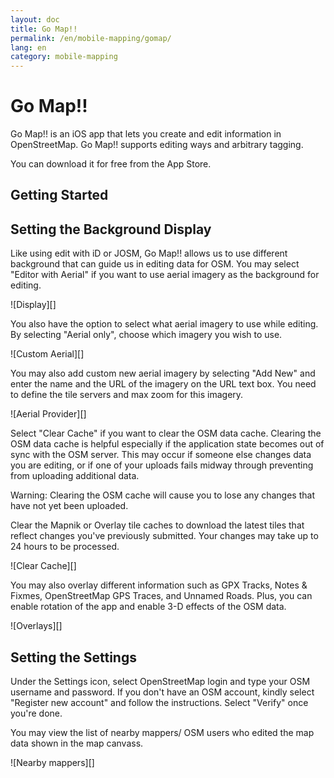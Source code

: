 ```yaml
---
layout: doc
title: Go Map!!
permalink: /en/mobile-mapping/gomap/
lang: en
category: mobile-mapping
--- 
```




Go Map!!
===================

Go Map!! is an iOS app that lets you create and edit information in OpenStreetMap.
Go Map!! supports editing ways and arbitrary tagging.

You can download it for free from the App Store.

Getting Started
---------------

Setting the Background Display
-------------

Like using edit with iD or JOSM, Go Map!! allows us to use different background
that can guide us in editing data for OSM. You may select "Editor with Aerial" if
you want to use aerial imagery as the background for editing.

![Display][]

You also have the option to select what aerial imagery to use while editing.
By selecting "Aerial only", choose which imagery you wish to use.

![Custom Aerial][]

You may also add custom new aerial imagery by selecting "Add New" and enter the name and the
URL of the imagery on the URL text box. You need to define the tile servers and
max zoom for this imagery.

![Aerial Provider][]

Select "Clear Cache" if you want to clear the OSM data cache. Clearing the OSM
data cache is helpful especially if the application state becomes out of sync
with the OSM server. This may occur if someone else changes data you are editing,
or if one of your uploads fails midway through preventing from uploading
additional data.

Warning: Clearing the OSM cache will cause you to lose any changes that have not
yet been uploaded.

Clear the Mapnik or Overlay tile caches to download the latest tiles that reflect
changes you've previously submitted. Your changes may take up to 24 hours to be
processed.

![Clear Cache][]

You may also overlay different information such as GPX Tracks, Notes & Fixmes,
OpenStreetMap GPS Traces, and Unnamed Roads. Plus, you can enable rotation of the
app and enable 3-D effects of the OSM data.

![Overlays][]

Setting the Settings
-------------

Under the Settings icon, select OpenStreetMap login and type your OSM username
and password. If you don't have an OSM account, kindly select "Register new
account" and follow the instructions. Select "Verify" once you're done.

You may view the list of nearby mappers/ OSM users who edited the map data
shown in the map canvass. 

![Nearby mappers][]

